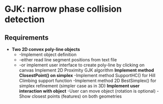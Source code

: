 ﻿# GJK: narrow phase collision detection 

## Requirements
*	**Two 2D convex poly-line objects**
	*	-Implement object definition
	*	-either read line segment positions from text file
	*	-or implement user interface to create poly-line by clicking on canvas
Implement 2D Proximity GJK algorithm
**Implement method ClosestPoint() on simplex**
-Implement method SupportHC() for Hill Climbing support function
-Implement method 2D BestSimplex() for simplex refinement (simpler case as in 3D)
**Implement user interaction with object**
-User can move object (rotation is optional)
-Show closest points (features) on both geometries
